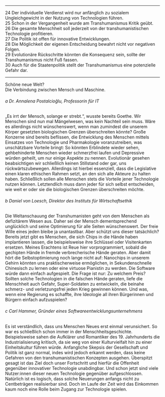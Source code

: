 
---

24 Der individuelle Verdienst wird nur anfänglich zu sozialem Ungleichgewicht in der Nutzung von Technologien führen.  
25 Schon in der Vergangenheit wurde am Transhumanismus Kritik geübt.  
26 Die gesamte Menschheit soll jederzeit von der transhumanistischen Technologie profitieren.  
27 Die Politik ist offen für innovative Entwicklungen.  
28 Die Möglichkeit der eigenen Entscheidung bewahrt nicht vor negativen Folgen.  
29 Evolutionäre Rückschritte könnten die Konsequenz sein, sollte der Transhumanismus nicht Fuß fassen.  
30 Auch für die Staatenpolitik stellt der Transhumanismus eine potenzielle Gefahr dar.

---

Schöne neue Welt?  
Die Verbindung zwischen Mensch und Maschine.

###### a Dr. Annalena Postalcioğlu, Professorin für IT  
„Es irrt der Mensch, solange er strebt.“, wusste bereits Goethe. Wir Menschen sind nun mal Mängelwesen, was kein Nachteil sein muss. Wäre es allerdings nicht wünschenswert, wenn man zumindest die unserem Körper gesetzten biologischen Grenzen überschreiten könnte? Große Konzerne sind bereits beflissen, die Entwicklung des Menschen mittels Einsatzes von Technologie und Pharmakologie voranzutreiben, was unschätzbare Vorteile bringt: So könnten Erblindete wieder sehen, gehbehinderte Menschen wieder schmerzfrei laufen und Depressive würden geheilt, um nur einige Aspekte zu nennen. Evolutionär gesehen beabsichtigen wir schließlich keinen Stillstand oder gar, uns rückwärtszubewegen. Allerdings ist hierbei essenziell, dass die Legislative einen klaren ethischen Rahmen setzt, an den sich alle Akteure zu halten haben. Schließlich sollen alle Menschen stets die Vorteile jener Technologie nutzen können. Letztendlich muss dann jeder für sich selbst entscheiden, wie weit er oder sie die biologischen Grenzen überschreiten möchte.

###### b Daniel von Loesch, Direktor des Instituts für Wirtschaftsethik  
Die Weltanschauung der Transhumanisten geht von dem Menschen als defizitärem Wesen aus. Daher sei der Mensch dementsprechend unglücklich und seine Optimierung für alle Seiten wünschenswert. Der freie Wille eines jeden bleibe ja unantastbar. Aber schützt uns dieser tatsächlich? Bereits jetzt gibt es Menschen, die sich Chips in die Hände haben implantieren lassen, die beispielsweise ihre Schlüssel oder Visitenkarten ersetzen. Meines Erachtens ist Reue hier vorprogrammiert, sobald die gechipten Hände in fremde verbrecherische Hände geraten. Aber damit hört die Selbstoptimierung noch lange nicht auf: Nanochips in unserem Gehirn könnten uns praktischerweise ermöglichen, in Sekundenschnelle Chinesisch zu lernen oder eine virtuose Pianistin zu werden. Die Software würde dann einfach aufgespielt. Die Frage ist nur: Zu welchem Preis? Sollten solche Technologien in die falschen Hände geraten, liefe die Menschheit auch Gefahr, Super-Soldaten zu entwickeln, die beinahe schmerz- und verletzungsfrei jeden Krieg gewinnen können. Und was, wenn eine Regierung es schaffte, ihre Ideologie all ihren Bürgerinnen und Bürgern einfach aufzuspielen?

###### c Carl Hammer, Gründer eines Softwareentwicklungsunternehmens  
Es ist verständlich, dass uns Menschen Neues erst einmal verunsichert. So war es schließlich schon immer in der Menschheitsgeschichte. Beispielsweise sahen die Aufklärer und Romantiker des 19. Jahrhunderts die Industrialisierung kritisch, da sie weg von einer Kulturvielfalt hin zu einer Einheitskultur führen würde. Anfangliche Skepsis der Gesellschaft und Politik ist ganz normal, indes wird jedoch erkannt werden, dass keine Gefahren von den transhumanistischen Konzepten ausgehen. Überspitzt gesagt ist das Ziel doch unser Fortschritt und hierfür die Offenheit gegenüber innovativer Technologie unabdingbar. Und schon jetzt sind viele Nutzer:innen dieser neuen Technologie gegenüber aufgeschlossen. Natürlich ist es logisch, dass solche Neuerungen anfangs nicht zu Centbeträgen realisierbar sind. Doch im Laufe der Zeit wird das Einkommen kaum noch eine Rolle beim Zugang zur Technologie spielen.